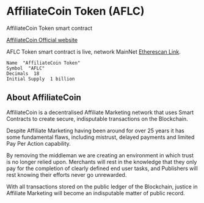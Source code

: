 # AffiliateCoin Token (AFLC)
AffiliateCoin Token smart contract

[AffiliateCoin Official website](https://affiliatecoin.io)

AFLC Token smart contract is live, network MainNet
 [Etherescan Link](https://etherscan.io/token/0x882a8afa778762b34e0d59482c9f048cc9754898).



    Name  "AffiliateCoin Token"
    Symbol  "AFLC"
    Decimals  18
    Initial Supply  1 billion


## About AffiliateCoin
AffiliateCoin is a decentralised Affiliate Marketing network that uses Smart Contracts to create secure, indisputable transactions on the Blockchain.

Despite Affiliate Marketing having been around for over 25 years it has some fundamental flaws, including mistrust, delayed payments and limited Pay Per Action capability.

By removing the middleman we are creating an environment in which trust is no longer relied upon. Merchants will rest in the knowledge that they only pay for the completion of clearly defined end user tasks, and Publishers will rest knowing their efforts never go unrewarded.

With all transactions stored on the public ledger of the Blockchain, justice in Affiliate Marketing will become an indisputable matter of public record.
